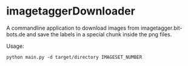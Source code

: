 # imagetaggerDownloader

A commandline application to download images from imagetagger.bit-bots.de and save the labels in a special chunk inside the png files.

Usage:

```
python main.py -d target/directory IMAGESET_NUMBER
```